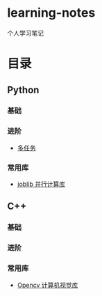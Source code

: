 # learning-notes
个人学习笔记

# 目录
## Python
### 基础

### 进阶
- [多任务](python/multitask.md)

### 常用库
- [joblib 并行计算库](python/joblib.md)

## C++
### 基础

### 进阶

### 常用库
- [Opencv 计算机视觉库](cxx/opencv.md)
